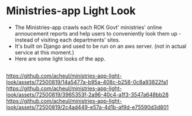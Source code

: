 # Ministries-app Light Look
* The Ministries-app crawls each ROK Govt' ministries' online annoucement reports and help users to conveniently look them up - instead of visiting each departments' sites.
* It's built on Django and used to be run on an aws server. (not in actual service at this moment.)
* Here are some light looks of the app.

##
https://github.com/acheul/ministries-app-light-look/assets/72500819/14a5477a-b95a-408c-b258-0c8a93822fa1
https://github.com/acheul/ministries-app-light-look/assets/72500819/3965353f-2a96-40c4-a1f3-3547a648bb28
https://github.com/acheul/ministries-app-light-look/assets/72500819/2c4ad449-e57a-4d1b-af9d-e75590d3d801